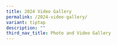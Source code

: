 ```yaml
---
title: 2024 Video Gallery
permalink: /2024-video-gallery/
variant: tiptap
description: ""
third_nav_title: Photo and Video Gallery
---
```

